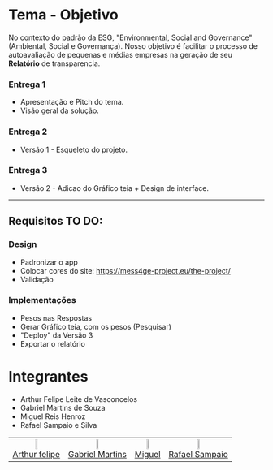 # Tema - Objetivo

No contexto do padrão da ESG, "Environmental, Social and Governance" (Ambiental, Social e Governança). Nosso objetivo é facilitar o processo de autoavaliação de pequenas e médias empresas na geração de seu **Relatório** de transparencia.


### Entrega 1

- Apresentação e Pitch do tema.
- Visão geral da solução.

### Entrega 2

- Versão 1 - Esqueleto do projeto.

### Entrega 3

- Versão 2 - Adicao do Gráfico teia + Design de interface.

_______________

## Requisitos TO DO:

### Design
- Padronizar o app
- Colocar cores do site: https://mess4ge-project.eu/the-project/
- Validação

### Implementações
- Pesos nas Respostas
- Gerar Gráfico teia, com os pesos (Pesquisar)
- "Deploy" da Versão 3
- Exportar o relatório



# Integrantes
- Arthur Felipe Leite de Vasconcelos
- Gabriel Martins de Souza
- Miguel Reis Henroz
- Rafael Sampaio e Silva




<table>
  <tbody>
    <tr>
      <td align="center"><a href="https://github.com/ArthurFunicap"><img src="https://github.com/ArthurFunicap.png" width="auto" height="8.25%"/><br>Arthur felipe</a></td>
      <td align="center"><a href="https://github.com/gmartinsouza"><img src="https://github.com/gmartinsouza.png" width="auto" height="8.25%"/><br>Gabriel Martins</a></td>
      <td align="center"><a href="https://github.com/MiguelHzUnicap"><img src="https://github.com/MiguelHzUnicap.png" width="auto" height="8.25%"/><br>Miguel</a></td>
      <td align="center"><a href="https://github.com/rafaelsampa"><img src="https://github.com/rafaelsampa.png" width="auto" height="8.25%"/><br>Rafael Sampaio</a></td>
    </tr>
  </tbody>
</table>
